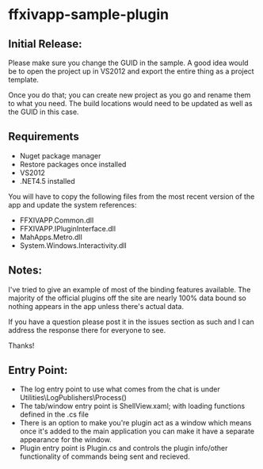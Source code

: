 ffxivapp-sample-plugin
======================

## Initial Release:
Please make sure you change the GUID in the sample. A good idea would be to open the project up in VS2012 and export the entire thing as a project template.

Once you do that; you can create new project as you go and rename them to what you need. The build locations would need to be updated as well as the GUID in this case.

## Requirements

* Nuget package manager
 * Restore packages once installed
* VS2012
* .NET4.5 installed

You will have to copy the following files from the most recent version of the app and update the system references:

* FFXIVAPP.Common.dll
* FFXIVAPP.IPluginInterface.dll
* MahApps.Metro.dll
* System.Windows.Interactivity.dll

## Notes:

I've tried to give an example of most of the binding features available. The majority of the official plugins off the site are nearly 100% data bound so nothing appears in the app unless there's actual data.

If you have a question please post it in the issues section as such and I can address the response there for everyone to see.

Thanks!

## Entry Point:

* The log entry point to use what comes from the chat is under Utilities\LogPublishers\Process()
* The tab/window entry point is ShellView.xaml; with loading functions defined in the .cs file
* There is an option to make you're plugin act as a window which means once it's added to the main application you can make it have a separate appearance for the window.
* Plugin entry point is Plugin.cs and controls the plugin info/other functionality of commands being sent and recieved.

